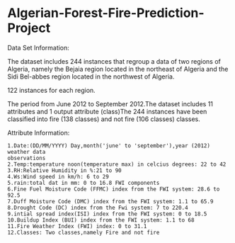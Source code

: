 # Algerian-Forest-Fire-Prediction-Project

Data Set Information:

The dataset includes 244 instances that regroup a data of two regions of Algeria, namely the Bejaia 
region located in the northeast of Algeria and the Sidi Bel-abbes region located in the northwest of Algeria.

122 instances for each region.

The period from June 2012 to September 2012.The dataset includes 11 attributes and 1 output 
attribute (class)The 244 instances have been classified into fire (138 classes) and not fire (106 classes) classes.


Attribute Information:

    1.Date:(DD/MM/YYYY) Day,month('june' to 'september'),year (2012) weather data 
    observations
    2.Temp:temperature noon(temperature max) in celcius degrees: 22 to 42 
    3.RH:Relative Humidity in %:21 to 90
    4.Ws:Wind speed in km/h: 6 to 29
    5.rain:total dat in mm: 0 to 16.8 FWI components
    6.Fine Fuel Moisture Code (FFMC) index from the FWI system: 28.6 to 92.5
    7.Duff Moisture Code (DMC) index from the FWI system: 1.1 to 65.9
    8.Drought Code (DC) index from the Fwi system: 7 to 220.4
    9.intial spread index(ISI) index from the FWI system: 0 to 18.5
    10.Buildup Index (BUI) index from the FWI system: 1.1 to 68
    11.Fire Weather Index (FWI) index: 0 to 31.1
    12.Classes: Two classes,namely Fire and not fire
